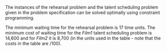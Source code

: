 The instances of the rehearsal problem and the talent scheduling problem given in 
the problem specification can be solved optimally using constraint programming.

The minimum waiting time for the rehearsal problem is 17 time units.
The minimum cost of waiting time for the <I>Film1</I> talent scheduling problem
is 14,600 and for <I>Film2</I> it is 8,700  (in the units used in the table - 
note that the costs in the table are /100).
